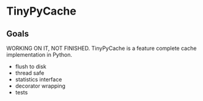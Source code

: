 # TinyPyCache

## Goals

WORKING ON IT, NOT FINISHED.
TinyPyCache is a feature complete cache implementation in Python.


* flush to disk
* thread safe
* statistics interface
* decorator wrapping
* tests
